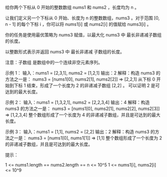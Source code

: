 给你两个下标从 0 开始的整数数组 nums1 和 nums2 ，长度均为 n 。

让我们定义另一个下标从 0 开始、长度为 n 的整数数组，nums3 。对于范围 [0, n - 1] 的每个下标 i ，你可以将 nums1[i] 或 nums2[i]
的值赋给 nums3[i] 。

你的任务是使用最优策略为 nums3 赋值，以最大化 nums3 中 最长非递减子数组 的长度。

以整数形式表示并返回 nums3 中 最长非递减 子数组的长度。

注意：子数组 是数组中的一个连续非空元素序列。

示例 1：
输入：nums1 = [2,3,1], nums2 = [1,2,1]
输出：2
解释：构造 nums3 的方法之一是：
nums3 = [nums1[0], nums2[1], nums2[2]] => [2,2,1]
从下标 0 开始到下标 1 结束，形成了一个长度为 2 的非递减子数组 [2,2] 。
可以证明 2 是可达到的最大长度。

示例 2：
输入：nums1 = [1,3,2,1], nums2 = [2,2,3,4]
输出：4
解释：构造 nums3 的方法之一是：
nums3 = [nums1[0], nums2[1], nums2[2], nums2[3]] => [1,2,3,4]
整个数组形成了一个长度为 4 的非递减子数组，并且是可达到的最大长度。

示例 3：
输入：nums1 = [1,1], nums2 = [2,2]
输出：2
解释：构造 nums3 的方法之一是：
nums3 = [nums1[0], nums1[1]] => [1,1]
整个数组形成了一个长度为 2 的非递减子数组，并且是可达到的最大长度。

提示：

1 <= nums1.length == nums2.length == n <= 10^5
1 <= nums1[i], nums2[i] <= 10^9
